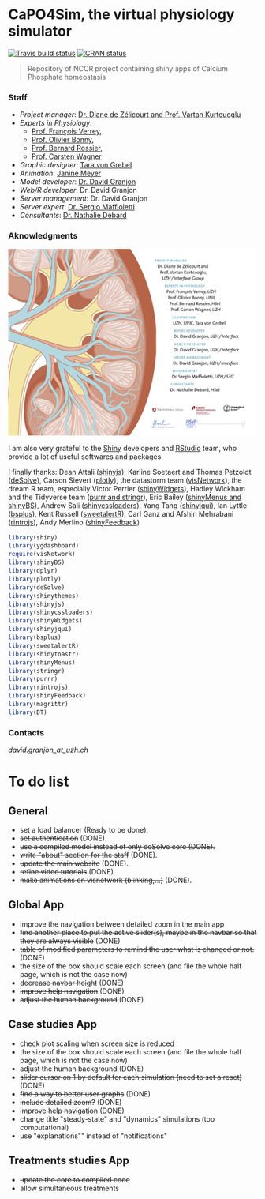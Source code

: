 # CaPO4Sim, the virtual physiology simulator
[![Travis build status](https://travis-ci.org/DivadNojnarg/CaPO4Sim.svg?branch=master)](https://travis-ci.org/DivadNojnarg/CaPO4Sim)
[![CRAN status](https://www.r-pkg.org/badges/version/CaPO4Sim)](https://cran.r-project.org/package=CaPO4Sim)


>Repository of NCCR project containing shiny apps of Calcium Phosphate homeostasis

### **Staff** ###
+ *Project manager*: [Dr. Diane de Zélicourt and Prof. Vartan Kurtcuoglu](http://interfacegroup.ch/people/)
+ *Experts in Physiology*: 
  - [Prof. François Verrey](https://www.physiol.uzh.ch/en/research/institutegroups/EpithelialTransports/TeamMembers/FVerrey.html),
  - [Prof. Olivier Bonny](https://www.unil.ch/dpt/fr/home/menuinst/recherche/groupe-bonny.html),
  - [Prof. Bernard Rossier](https://hset.org/organization/team/),
  - [Prof. Carsten Wagner](https://www.physiol.uzh.ch/en/research/institutegroups/Acidbasetransport/Grwagner/CWagner.html)
+ *Graphic designer*: [Tara von Grebel](https://www.uzh.ch/id/cl/iframe/org/index.php?id=tg)
+ *Animation*: [Janine Meyer](https://www.uzh.ch/id/cl/iframe/org/index.php?id=jnm)
+ *Model developer*: [Dr. David Granjon](https://divadnojnarg.github.io)
+ *Web/R developer*: Dr. David Granjon
+ *Server management*: Dr. David Granjon
+ *Server expert*: [Dr. Sergio Maffioletti](https://www.id.uzh.ch/en/scienceit/about/team.html)
+ *Consultants*: [Dr. Nathalie Debard](https://hset.org/organization/team/)

### **Aknowledgments** ###

![Figure 1-1](inst/images/about_us.jpg)


I am also very grateful to the [Shiny](http://shiny.rstudio.com) developers 
and [RStudio](https://www.rstudio.com) team, who provide a lot of useful softwares
and packages. 

I finally thanks: Dean Attali ([shinyjs](https://deanattali.com/shinyjs/)), 
Karline Soetaert and Thomas Petzoldt ([deSolve](http://desolve.r-forge.r-project.org)),
Carson Sievert ([plotly](https://plot.ly/r/)), 
the datastorm team ([visNetwork](http://datastorm-open.github.io/visNetwork/)),
the dream R team, especially Victor Perrier ([shinyWidgets](https://dreamrs.github.io/shinyWidgets/index.html)),
Hadley Wickham and the Tidyverse team ([purrr and stringr](https://www.tidyverse.org/packages/)),
Eric Bailey ([shinyMenus and shinyBS](https://github.com/ebailey78)),
Andrew Sali ([shinycssloaders](https://github.com/andrewsali/shinycssloaders)),
Yang Tang ([shinyjqui](https://cran.r-project.org/web/packages/shinyjqui/vignettes/introduction.html)),
Ian Lyttle ([bsplus](http://ijlyttle.github.io/bsplus/)),
Kent Russell ([sweetalertR](http://timelyportfolio.github.io/buildingwidgets/week25/sweetalert_examples.html)),
Carl Ganz and Afshin Mehrabani ([rintrojs](https://carlganz.github.io/rintrojs/)),
Andy Merlino ([shinyFeedback](https://cran.r-project.org/web/packages/shinyFeedback/vignettes/shinyFeedback-intro.html))


```R
library(shiny)
library(ygdashboard)
require(visNetwork)
library(shinyBS)
library(dplyr)
library(plotly)
library(deSolve)
library(shinythemes)
library(shinyjs)
library(shinycssloaders)
library(shinyWidgets)
library(shinyjqui)
library(bsplus)
library(sweetalertR)
library(shinytoastr)
library(shinyMenus)
library(stringr)
library(purrr)
library(rintrojs)
library(shinyFeedback)
library(magrittr)
library(DT)
```

### **Contacts** ###

*david.granjon_at_uzh.ch*

# **To do** list

## General

- set a load balancer (Ready to be done).
- <del>set authentication</del> (DONE).
- <del>use a compiled model instead of only deSolve core<del> (DONE).
- <del>write "about" section for the staff</del> (DONE).
- <del>update the main website</del> (DONE).
- <del>refine video tutorials</del> (DONE).
- <del>make animations on visnetwork (blinking,...)</del> (DONE).


## Global App

- improve the navigation between detailed zoom in the main app
- <del>find another place to put the active slider(s), maybe in the navbar
so that they are always visible</del> (DONE)
- <del>table of modified parameters to remind the user what is changed or not.</del> (DONE)
- the size of the box should scale each screen (and file the whole half page, 
which is not the case now)
- <del>decrease navbar height</del> (DONE)
- <del>improve help navigation</del> (DONE)
- <del>adjust the human background</del> (DONE)

## Case studies App

- check plot scaling when screen size is reduced
- the size of the box should scale each screen (and file the whole half page, 
which is not the case now)
- <del>adjust the human background</del> (DONE)
- <del>slider cursor on 1 by default for each simulation (need to set a reset)</del> (DONE)
- <del>find a way to better user graphs</del> (DONE)
- <del>include detailed zoom?</del> (DONE)
- <del>improve help navigation</del> (DONE)
- change title "steady-state" and "dynamics" simulations (too computational)
- use "explanations"" instead of "notifications"

## Treatments studies App
- <del>update the core to compiled code</del>
- allow simultaneous treatments
